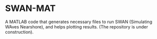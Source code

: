 # SWAN-MAT
A MATLAB code that generates necessary files to run SWAN (Simulating WAves Nearshore), and helps plotting results.
(The repository is under construction).
